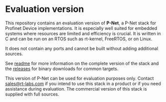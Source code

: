 # Evaluation version

This repository contains an evaluation version of **P-Net**, a P-Net stack
for Profinet Device implementations. It is especially well suited for
embedded systems where resources are limited and efficiency is crucial.
It is written in C and can be run on an RTOS such as rt-kernel, FreeRTOS,
or on Linux.

It does not contain any ports and cannot be built without adding additional sources.

See [readme](../README.md) for more information on the complete version of the stack and the [releases](https://github.com/rtlabs-com/p-net/releases)  for binary downloads for common targets.

This version of P-Net can be used for evaluation purposes
only. Contact <sales@rt-labs.com> if you intend to use this stack in a
product or if you need assistance during evaluation. The commercial
version of this stack is supplied with full sources.
